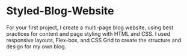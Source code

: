# Styled-Blog-Website
For your first project, I create a multi-page blog website, using best practices for content and page styling with HTML and CSS. I used responsive layouts, Flex-box, and CSS Grid to create the structure and design for my own blog.
